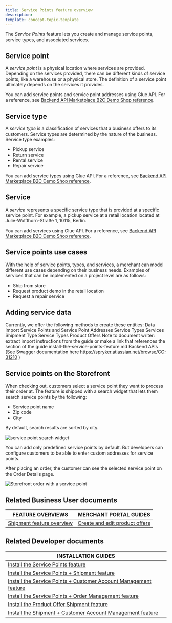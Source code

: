 ```yaml
---
title: Service Points feature overview
description:
template: concept-topic-template
---
```


The *Service Points* feature lets you create and manage service points, service types, and associated services.

## Service point

A *service point* is a physical location where services are provided. Depending on the services provided, there can be different kinds of service points, like a warehouse or a physical store. The definition of a service point ultimately depends on the services it provides.

You can add service points and service point addresses using Glue API. For a reference, see [Backend API Marketplace B2C Demo Shop reference](/docs/scos/dev/glue-api-guides/202311.0/backend-glue-infrastructure/backend-api-marketplace-b2c-demo-shop-reference.html).   <!-- or by importing them -->

## Service type

A *service type* is a classification of services that a business offers to its customers. Service types are determined by the nature of the business. Service type examples:
* Pickup service
* Return service
* Rental service
* Repair service

You can add service types using Glue API. For a reference, see [Backend API Marketplace B2C Demo Shop reference](/docs/scos/dev/glue-api-guides/202311.0/backend-glue-infrastructure/backend-api-marketplace-b2c-demo-shop-reference.html).   <!-- or by importing them -->

## Service

A *service* represents a specific service type that is provided at a specific service point. For example, a pickup service at a retail location located at Julie-Wolfthorn-Straße 1, 10115, Berlin.

You can add services using Glue API. For a reference, see [Backend API Marketplace B2C Demo Shop reference](/docs/scos/dev/glue-api-guides/202311.0/backend-glue-infrastructure/backend-api-marketplace-b2c-demo-shop-reference.html).   <!-- or by importing them -->

## Service points use cases


With the help of service points, types, and services, a merchant can model different use cases depending on their business needs. Examples of services that can be implemented on a project level are as follows:
* Ship from store
* Request product demo in the retail location
* Request a repair service



## Adding service data

Currently, we offer the following methods to create these entities:
Data Import
Service Points and Service Point Addresses
Service Types
Services
Shipment Type Service Types
Product Offers
Note to document writer: extract import instructions from the guide or make a link that references the section of the guide install-the-service-points-feature.md
Backend APIs (See Swagger documentation here https://spryker.atlassian.net/browse/CC-31210 )


## Service points on the Storefront

When checking out, customers select a service point they want to process their order at. The feature is shipped with a search widget that lets them search service points by the following:
* Service point name
* Zip code
* City

By default, search results are sorted by city.

![service point search widget](https://spryker.s3.eu-central-1.amazonaws.com/docs/pbc/all/service-point-management/service-points-feature-overview.md/service-point-search.png)

You can add only predefined service points by default. But developers can configure customers to be able to enter custom addresses for service points.

After placing an order, the customer can see the selected service point on the Order Details page.

![Storefront order with a service point](https://spryker.s3.eu-central-1.amazonaws.com/docs/pbc/all/service-point-management/service-points-feature-overview.md/storefront-order-service-point.png)

## Related Business User documents

| FEATURE OVERVIEWS | MERCHANT PORTAL GUIDES |
| - | - |
| [Shipment feature overview](/docs/pbc/all/carrier-management/202311.0/base-shop/shipment-feature-overview.html) | [Create and edit product offers](/docs/pbc/all/offer-management/202311.0/unified-commerce/unified-commerce-create-and-edit-product-offers.html) |


## Related Developer documents

| INSTALLATION GUIDES |
| - |
| [Install the Service Points feature](/docs/pbc/all/service-point-management/202311.0/unified-commerce/install-the-service-points-feature.html) |
| [Install the Service Points + Shipment feature](/docs/pbc/all/service-point-management/202311.0/unified-commerce/install-the-service-points-shipment-feature.html) |
| [Install the Service Points + Customer Account Management feature](/docs/pbc/all/service-point-management/202311.0/unified-commerce/install-the-service-points-customer-account-management-feature.html) |
| [Install the Service Points + Order Management feature](/docs/pbc/all/service-point-management/202311.0/unified-commerce/install-the-service-points-order-management-feature.html) |
| [Install the Product Offer Shipment feature](docs/pbc/all/offer-management/202311.0/unified-commerce/install-and-upgrade/install-the-product-offer-shipment-feature.html) |
| [Install the Shipment + Customer Account Management feature](/docs/pbc/all/carrier-management/202311.0/base-shop/install-and-upgrade/install-features/install-the-shipment-customer-account-management-feature.html) |
